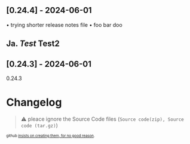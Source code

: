 ## [0.24.4] - 2024-06-01
• trying shorter release notes file
• foo bar doo

Ja. *Test* <b>Test2</b>
----

## [0.24.3] - 2024-06-01
0.24.3

# Changelog

> ⚠️ pleace ignore the Source Code files (`Source code(zip), Source code (tar.gz)`)

<sub><sup>github [insists on creating them, for no good reason](https://github.com/orgs/community/discussions/6003).</sup></sub>
